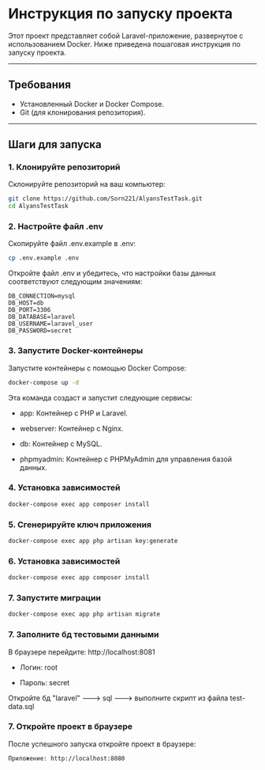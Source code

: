 # Инструкция по запуску проекта

Этот проект представляет собой Laravel-приложение, развернутое с использованием Docker. Ниже приведена пошаговая
инструкция по запуску проекта.

---

## Требования

- Установленный Docker и Docker Compose.
- Git (для клонирования репозитория).

---

## Шаги для запуска

### 1. Клонируйте репозиторий

Склонируйте репозиторий на ваш компьютер:

```bash
git clone https://github.com/Sorn221/AlyansTestTask.git
cd AlyansTestTask
```

### 2. Настройте файл .env

Скопируйте файл .env.example в .env:

```bash
cp .env.example .env
```

Откройте файл .env и убедитесь, что настройки базы данных соответствуют следующим значениям:

```
DB_CONNECTION=mysql
DB_HOST=db
DB_PORT=3306
DB_DATABASE=laravel
DB_USERNAME=laravel_user
DB_PASSWORD=secret
```

### 3. Запустите Docker-контейнеры

Запустите контейнеры с помощью Docker Compose:

```bash
docker-compose up -d
```

Эта команда создаст и запустит следующие сервисы:

- app: Контейнер с PHP и Laravel.

- webserver: Контейнер с Nginx.

- db: Контейнер с MySQL.

- phpmyadmin: Контейнер с PHPMyAdmin для управления базой данных.

### 4. Установка зависимостей

```bash
docker-compose exec app composer install
```

### 5. Сгенерируйте ключ приложения

```bash
docker-compose exec app php artisan key:generate
```

### 6. Установка зависимостей

```bash
docker-compose exec app composer install
```

### 7. Запустите миграции

```bash
docker-compose exec app php artisan migrate
```

### 7. Заполните бд тестовыми данными

В браузере перейдите: http://localhost:8081

- Логин: root

- Пароль: secret

Откройте бд "laravel" ---> sql ---> выполните скрипт из файла test-data.sql

### 7. Откройте проект в браузере

После успешного запуска откройте проект в браузере:

```
Приложение: http://localhost:8080
```
